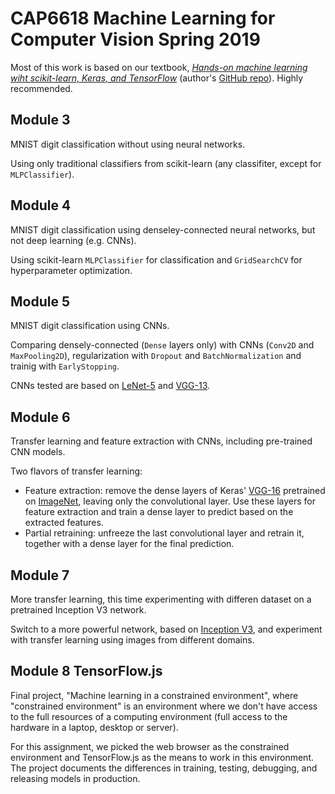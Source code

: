 # CAP6618 Machine Learning for Computer Vision Spring 2019

Most of this work is based on our textbook, [_Hands-on machine learning wiht scikit-learn, Keras, and TensorFlow_](https://www.oreilly.com/library/view/hands-on-machine-learning/9781492032632/) (author's [GitHub repo](https://github.com/ageron/handson-ml)). Highly recommended.

## Module 3

MNIST digit classification without using neural networks.

Using only traditional classifiers from scikit-learn (any classifiter, except for `MLPClassifier`).

## Module 4

MNIST digit classification using denseley-connected neural networks, but not deep learning (e.g. CNNs).

Using scikit-learn `MLPClassifier` for classification and `GridSearchCV` for hyperparameter optimization.

## Module 5

MNIST digit classification using CNNs.

Comparing densely-connected (`Dense` layers only) with CNNs (`Conv2D` and `MaxPooling2D`), regularization with `Dropout` and `BatchNormalization` and trainig with `EarlyStopping`.

CNNs tested are based on [LeNet-5](http://yann.lecun.com/exdb/lenet/) and [VGG-13](https://arxiv.org/abs/1409.1556).

## Module 6

Transfer learning and feature extraction with CNNs, including pre-trained CNN models.

Two flavors of transfer learning:

- Feature extraction: remove the dense layers of Keras' [VGG-16](https://keras.io/applications/#vgg16) pretrained on [ImageNet](http://www.image-net.org/), leaving only the convolutional layer. Use these layers for feature extraction and train a dense layer to predict based on the extracted features.
- Partial retraining: unfreeze the last convolutional layer and retrain it, together with a dense layer for the final prediction.

## Module 7

More transfer learning, this time experimenting with differen dataset on a pretrained Inception V3 network.

Switch to a more powerful network, based on [Inception V3](https://arxiv.org/abs/1512.00567), and experiment with transfer learning using images from different domains.

## Module 8 TensorFlow.js

Final project, "Machine learning in a constrained environment", where "constrained environment" is an environment where we don't have access to the full resources of a computing environment (full access to the hardware in a laptop, desktop or server).

For this assignment, we picked the web browser as the constrained environment and TensorFlow.js as the means to work in this environment. The project documents the differences in training, testing, debugging, and releasing models in production.
